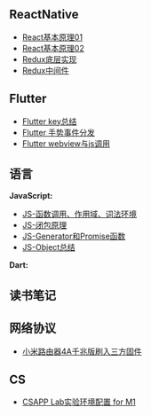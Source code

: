 
## ReactNative

- [React基本原理01](ReactNative/react_source_code_1.md)
- [React基本原理02](ReactNative/react_source_code_2.md)
- [Redux底层实现](ReactNative/redux_source_code.md)
- [Redux中间件](ReactNative/redux_middleware_source_code.md)


## Flutter
- [Flutter key总结](Flutter/flutter_key.md)
- [Flutter 手势事件分发](Flutter/flutter_gesture_dispatch.md)
- [Flutter webview与js调用](Flutter/flutter_webview_js.md)


## 语言
**JavaScript:**
- [JS-函数调用、作用域、词法环境](Language/javascript_function_01.md)
- [JS-闭包原理](Language/javascript_function_02.md)
- [JS-Generator和Promise函数](Language/javascript_function_03.md)
- [JS-Object总结](Language/javascript_class_01.md)

**Dart:**

## 读书笔记



## 网络协议

- [小米路由器4A千兆版刷入三方固件](Python/python-environment.md)

## CS

- [CSAPP Lab实验环境配置 for M1](CS/csapp_lab_env_config.md)
